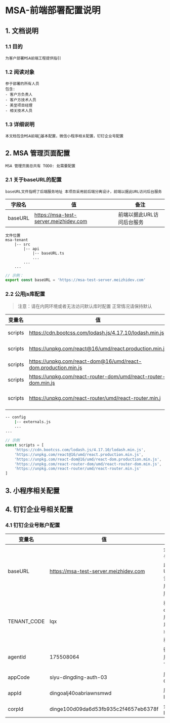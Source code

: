 # MSA-前端部署配置说明
## 1. 文档说明

### 1.1 目的

    为客户部署MSA前端工程提供指引

### 1.2 阅读对象

    参于部署的所有人员
    包含:
    - 客户方负责人
    - 客户方技术人员
    - 美至项目经理
    - 相关技术人员

### 1.3 详细说明

    本文档包含MSA前端基本配置，微信小程序相关配置，钉钉企业号配置

## 2. MSA 管理页面配置
    MSA 管理页面总共有 TODO: 处需要配置
### 2.1 关于baseURL的配置

    baseURL文件指明了后端服务地址 本项目采用前后端分离设计，前端以据此URL访问后台服务
|字段名|值|备注|
|----|---|---|
|baseURL|https://msa-test-server.meizhidev.com|前端以据此URL访问后台服务|

``` shell
文件位置
msa-tenant
    |-- src
        |-- api
            |-- baseURL.ts
            ...
        ...
    ...
```
``` js
// 示例：
export const baseURL = 'https://msa-test-server.meizhidev.com'
```
### 2.2 公用js库配置
> 注意：请在内网环境或者无法访问默认库时配置 正常情况请保持默认

|变量名|值|备注|
|----|---|---|
| scripts | https://cdn.bootcss.com/lodash.js/4.17.10/lodash.min.js| lodash库 |
| scripts | https://unpkg.com/react@16/umd/react.production.min.js| react库 |
| scripts | https://unpkg.com/react-dom@16/umd/react-dom.production.min.js| react-dom库 |
| scripts | https://unpkg.com/react-router-dom/umd/react-router-dom.min.js|  |
| scripts | https://unpkg.com/react-router/umd/react-router.min.j| react-router库 |

``` sh
-- config
    |-- externals.js
    ...
...
```
```js
// 示例
const scripts = [
    'https://cdn.bootcss.com/lodash.js/4.17.10/lodash.min.js',
    'https://unpkg.com/react@16/umd/react.production.min.js',
    'https://unpkg.com/react-dom@16/umd/react-dom.production.min.js',
    'https://unpkg.com/react-router-dom/umd/react-router-dom.min.js',
    'https://unpkg.com/react-router/umd/react-router.min.js'
]
```

## 3. 小程序相关配置
## 4. 钉钉企业号相关配置

### 4.1 钉钉企业号账户配置
|变量名|值|备注|
|---|---|----|
|baseURL|https://msa-test-server.meizhidev.com|企业号据此URL访问后台服务|
|TENANT_CODE|lqx|租户code 后台以此判断租户|
|agentId|175508064|微应用 ID 下面|
|appCode|siyu-dingding-auth-03|应用 Code|
|appId|dingoalj40oabriawnsmwd|应用ID|
|corpId|dinge100d09da6d53fb935c2f4657eb6378f|企业ID |
